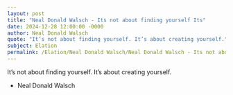 ```yaml
---
layout: post
title: "Neal Donald Walsch - Its not about finding yourself Its"
date: 2024-12-28 12:00:00 -0000
author: Neal Donald Walsch
quote: "It’s not about finding yourself. It’s about creating yourself."
subject: Elation
permalink: /Elation/Neal Donald Walsch/Neal Donald Walsch - Its not about finding yourself Its
---
```


It’s not about finding yourself. It’s about creating yourself.

- Neal Donald Walsch
